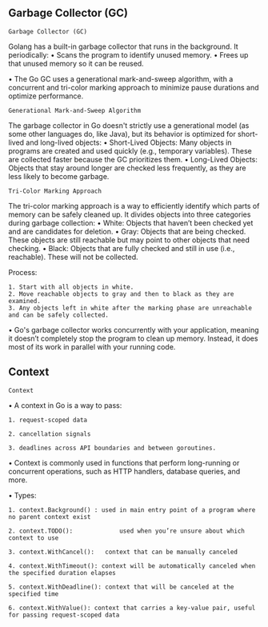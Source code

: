 ## Garbage Collector (GC)

    Garbage Collector (GC) 
Golang has a built-in garbage collector that runs in the background. It periodically:
    • Scans the program to identify unused memory.
    • Frees up that unused memory so it can be reused. 
    
• The Go GC uses a generational mark-and-sweep algorithm, with a concurrent and tri-color marking approach to minimize pause durations and optimize performance.

    Generational Mark-and-Sweep Algorithm

The garbage collector in Go doesn't strictly use a generational model (as some other languages do, like Java), but its behavior is optimized for short-lived and long-lived objects:
    • Short-Lived Objects: Many objects in programs are created and used quickly (e.g., temporary variables). These are collected faster because the GC prioritizes them.
    • Long-Lived Objects: Objects that stay around longer are checked less frequently, as they are less likely to become garbage.

    Tri-Color Marking Approach

The tri-color marking approach is a way to efficiently identify which parts of memory can be safely cleaned up. It divides objects into three categories during garbage collection:
    • White: Objects that haven’t been checked yet and are candidates for deletion.
    • Gray: Objects that are being checked. These objects are still reachable but may point to other objects that need checking.
    • Black: Objects that are fully checked and still in use (i.e., reachable). These will not be collected.
    
Process:

    1. Start with all objects in white.
    2. Move reachable objects to gray and then to black as they are examined.
    3. Any objects left in white after the marking phase are unreachable and can be safely collected.


• Go's garbage collector works concurrently with your application, meaning it doesn’t completely stop the program to clean up memory. Instead, it does most of its work in parallel with your running code.




## Context



    Context

• A context in Go is a way to pass:

    1. request-scoped data

    2. cancellation signals
    
    3. deadlines across API boundaries and between goroutines.
    
• Context is commonly used in functions that perform long-running or concurrent operations, such as HTTP handlers, database queries, and more.

• Types:

    1. context.Background() : used in main entry point of a program where no parent context exist

    2. context.TODO():             used when you’re unsure about which context to use

    3. context.WithCancel():   context that can be manually canceled

    4. context.WithTimeout(): context will be automatically canceled when the specified duration elapses

    5. context.WithDeadline(): context that will be canceled at the specified time

    6. context.WithValue(): context that carries a key-value pair, useful for passing request-scoped data
    


